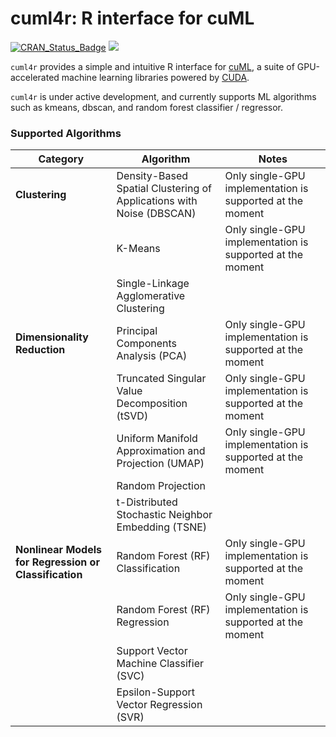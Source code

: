cuml4r: R interface for cuML
================

[![CRAN\_Status\_Badge](https://www.r-pkg.org/badges/version/cuml4r)](https://cran.r-project.org/package=cuml4r)
<a href="https://www.r-pkg.org/pkg/cuml4r"><img src="https://cranlogs.r-pkg.org/badges/cuml4r?color=brightgreen" style=""></a>

`cuml4r` provides a simple and intuitive R interface for
[cuML](https://github.com/rapidsai/cuml), a suite of GPU-accelerated machine
learning libraries powered by [CUDA](https://en.wikipedia.org/wiki/CUDA).

`cuml4r` is under active development, and currently supports ML algorithms such
as kmeans, dbscan, and random forest classifier / regressor.

### Supported Algorithms
| Category | Algorithm | Notes |
| --- | --- | --- |
| **Clustering** |  Density-Based Spatial Clustering of Applications with Noise (DBSCAN) | Only single-GPU implementation is supported at the moment |
|  | K-Means | Only single-GPU implementation is supported at the moment |
|  | Single-Linkage Agglomerative Clustering | |
| **Dimensionality Reduction** | Principal Components Analysis (PCA) | Only single-GPU implementation is supported at the moment |
| | Truncated Singular Value Decomposition (tSVD) | Only single-GPU implementation is supported at the moment |
| | Uniform Manifold Approximation and Projection (UMAP) | Only single-GPU implementation is supported at the moment |
| | Random Projection | |
| | t-Distributed Stochastic Neighbor Embedding (TSNE) | |
| **Nonlinear Models for Regression or Classification** | Random Forest (RF) Classification | Only single-GPU implementation is supported at the moment |
| | Random Forest (RF) Regression | Only single-GPU implementation is supported at the moment |
|  | Support Vector Machine Classifier (SVC) | |
|  | Epsilon-Support Vector Regression (SVR) | |

